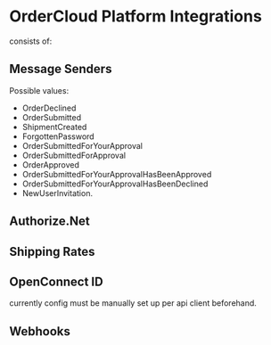 
# OrderCloud Platform Integrations

consists of:

## Message Senders

Possible values: 
- OrderDeclined
- OrderSubmitted
- ShipmentCreated
- ForgottenPassword
- OrderSubmittedForYourApproval
- OrderSubmittedForApproval
- OrderApproved
- OrderSubmittedForYourApprovalHasBeenApproved
- OrderSubmittedForYourApprovalHasBeenDeclined
- NewUserInvitation.

## Authorize.Net

## Shipping Rates

## OpenConnect ID

currently config must be manually set up per api client beforehand.

## Webhooks
